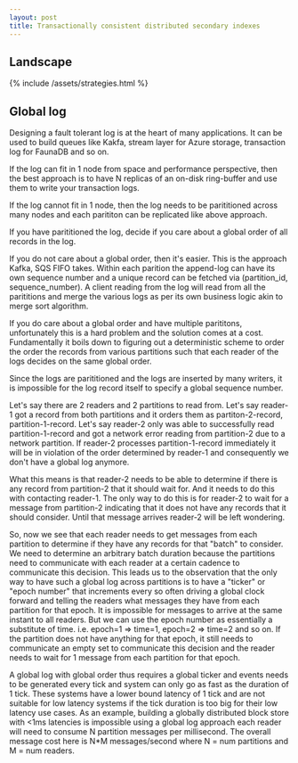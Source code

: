 ```yaml
---
layout: post
title: Transactionally consistent distributed secondary indexes
---
```


## Landscape

{% include /assets/strategies.html %}

<!-- ![https://whimsical.com/distributed-system-strategies-KqZAphpqSQyp7FhZ1cMJcN](/assets/Distributed%20system%20strategies.png) -->

## Global log

Designing a fault tolerant log is at the heart of many applications. It can be used to build queues like Kakfa, stream layer for Azure storage, transaction log for FaunaDB and so on.

If the log can fit in 1 node from space and performance perspective, then the best approach is to have N replicas of an on-disk ring-buffer and use them to write your transaction logs.

If the log cannot fit in 1 node, then the log needs to be parititioned across many nodes and each parititon can be replicated like above approach.

If you have parititioned the log, decide if you care about a global order of all records in the log. 

If you do not care about a global order, then it's easier. This is the approach Kafka, SQS FIFO takes. Within each parition the append-log can have its own sequence number and a unique record can be fetched via (partition_id, sequence_number). A client reading from the log will read from all the parititions and merge the various logs as per its own business logic akin to merge sort algorithm.

If you do care about a global order and have multiple parititons, unfortunately this is a hard problem and the solution comes at a cost. Fundamentally it boils down to figuring out a deterministic scheme to order the order the records from various partitions such that each reader of the logs decides on the same global order. 

Since the logs are parititioned and the logs are inserted by many writers, it is impossible for the log record itself to specify a global sequence number.

Let's say there are 2 readers and 2 partitions to read from. Let's say reader-1 got a record from both partitions and it orders them as partiton-2-record, partition-1-record. Let's say reader-2 only was able to successfully read partition-1-record and got a network error reading from partition-2 due to a network partition. If reader-2 processes partition-1-record immediately it will be in violation of the order determined by reader-1 and consequently we don't have a global log anymore. 

What this means is that reader-2 needs to be able to determine if there is any record from partition-2 that it should wait for. And it needs to do this with contacting reader-1. The only way to do this is for reader-2 to wait for a message from partition-2 indicating that it does not have any records that it should consider. Until that message arrives reader-2 will be left wondering. 

So, now we see that each reader needs to get messages from each partition to determine if they have any records for that "batch" to consider. We need to determine an arbitrary batch duration because the partitions need to communicate with each reader at a certain cadence to communicate this decision. This leads us to the observation that the only way to have such a global log across partitions is to have a "ticker" or "epoch number" that increments every so often driving a global clock forward and telling the readers what messages they have from each partition for that epoch. It is impossible for messages to arrive at the same instant to all readers. But we can use the epoch number as essentially a substitute of time. i.e. epoch=1 => time=1, epoch=2 => time=2 and so on. If the partition does not have anything for that epoch, it still needs to communicate an empty set to communicate this decision and the reader needs to wait for 1 message from each partition for that epoch. 

A global log with global order thus requires a global ticker and events needs to be generated every tick and system can only go as fast as the duration of 1 tick. These systems have a lower bound latency of 1 tick and are not suitable for low latency systems if the tick duration is too big for their low latency use cases. As an example, building a globally distributed block store with <1ms latencies is impossible using a global log approach each reader will need to consume N partition messages per millisecond. The overall message cost here is N*M messages/second where N = num partitions and M = num readers.

